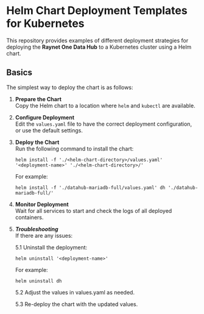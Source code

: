 # Helm Chart Deployment Templates for Kubernetes

This repository provides examples of different deployment strategies for deploying the **Raynet One Data Hub** to a Kubernetes cluster using a Helm chart.

## Basics

The simplest way to deploy the chart is as follows:

1. **Prepare the Chart**  
   Copy the Helm chart to a location where `helm` and `kubectl` are available.

2. **Configure Deployment**  
   Edit the `values.yaml` file to have the correct deployment configuration, or use the default settings.

3. **Deploy the Chart**  
   Run the following command to install the chart:

       helm install -f './<helm-chart-directory>/values.yaml' '<deployment-name>' './<helm-chart-directory>/'

   For example:

       helm install -f './datahub-mariadb-full/values.yaml' dh './datahub-mariadb-full/'

4. **Monitor Deployment**  
   Wait for all services to start and check the logs of all deployed containers.

5. ***Troubleshooting***  
   If there are any issues:

   5.1 Uninstall the deployment:  

       helm uninstall '<deployment-name>'

   For example:

       helm uninstall dh

   5.2 Adjust the values in values.yaml as needed.

   5.3 Re-deploy the chart with the updated values.